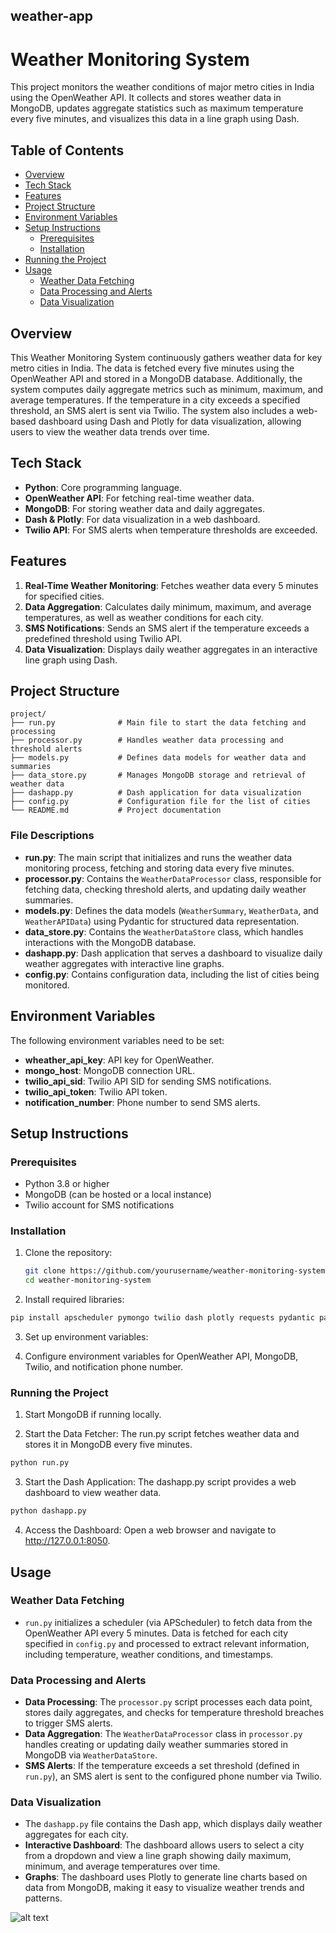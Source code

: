 ## weather-app

# Weather Monitoring System

This project monitors the weather conditions of major metro cities in India using the OpenWeather API. It collects and stores weather data in MongoDB, updates aggregate statistics such as maximum temperature every five minutes, and visualizes this data in a line graph using Dash.

## Table of Contents

- [Overview](#overview)
- [Tech Stack](#tech-stack)
- [Features](#features)
- [Project Structure](#project-structure)
- [Environment Variables](#environment-variables)
- [Setup Instructions](#setup-instructions)
  - [Prerequisites](#prerequisites)
  - [Installation](#installation)
- [Running the Project](#running-the-project)
- [Usage](#usage)
  - [Weather Data Fetching](#weather-data-fetching)
  - [Data Processing and Alerts](#data-processing-and-alerts)
  - [Data Visualization](#data-visualization)

## Overview

This Weather Monitoring System continuously gathers weather data for key metro cities in India. The data is fetched every five minutes using the OpenWeather API and stored in a MongoDB database. Additionally, the system computes daily aggregate metrics such as minimum, maximum, and average temperatures. If the temperature in a city exceeds a specified threshold, an SMS alert is sent via Twilio. The system also includes a web-based dashboard using Dash and Plotly for data visualization, allowing users to view the weather data trends over time.

## Tech Stack

- **Python**: Core programming language.
- **OpenWeather API**: For fetching real-time weather data.
- **MongoDB**: For storing weather data and daily aggregates.
- **Dash & Plotly**: For data visualization in a web dashboard.
- **Twilio API**: For SMS alerts when temperature thresholds are exceeded.

## Features

1. **Real-Time Weather Monitoring**: Fetches weather data every 5 minutes for specified cities.
2. **Data Aggregation**: Calculates daily minimum, maximum, and average temperatures, as well as weather conditions for each city.
3. **SMS Notifications**: Sends an SMS alert if the temperature exceeds a predefined threshold using Twilio API.
4. **Data Visualization**: Displays daily weather aggregates in an interactive line graph using Dash.

## Project Structure

```
project/
├── run.py              # Main file to start the data fetching and processing
├── processor.py        # Handles weather data processing and threshold alerts
├── models.py           # Defines data models for weather data and summaries
├── data_store.py       # Manages MongoDB storage and retrieval of weather data
├── dashapp.py          # Dash application for data visualization
├── config.py           # Configuration file for the list of cities
└── README.md           # Project documentation
```

### File Descriptions

- **run.py**: The main script that initializes and runs the weather data monitoring process, fetching and storing data every five minutes.
- **processor.py**: Contains the `WeatherDataProcessor` class, responsible for fetching data, checking threshold alerts, and updating daily weather summaries.
- **models.py**: Defines the data models (`WeatherSummary`, `WeatherData`, and `WeatherAPIData`) using Pydantic for structured data representation.
- **data_store.py**: Contains the `WeatherDataStore` class, which handles interactions with the MongoDB database.
- **dashapp.py**: Dash application that serves a dashboard to visualize daily weather aggregates with interactive line graphs.
- **config.py**: Contains configuration data, including the list of cities being monitored.

## Environment Variables

The following environment variables need to be set:

- **wheather_api_key**: API key for OpenWeather.
- **mongo_host**: MongoDB connection URL.
- **twilio_api_sid**: Twilio API SID for sending SMS notifications.
- **twilio_api_token**: Twilio API token.
- **notification_number**: Phone number to send SMS alerts.

## Setup Instructions

### Prerequisites

- Python 3.8 or higher
- MongoDB (can be hosted or a local instance)
- Twilio account for SMS notifications

### Installation

1. Clone the repository:

   ```bash
   git clone https://github.com/yourusername/weather-monitoring-system.git
   cd weather-monitoring-system
2. Install required libraries:

  ```bash
pip install apscheduler pymongo twilio dash plotly requests pydantic pandas
```

3. Set up environment variables:

4. Configure environment variables for OpenWeather API, MongoDB, Twilio, and notification phone number.

### Running the Project

1. Start MongoDB if running locally.

2. Start the Data Fetcher: The run.py script fetches weather data and stores it in MongoDB every five minutes.
```bash
python run.py
```
3. Start the Dash Application: The dashapp.py script provides a web dashboard to view weather data.
```bash
python dashapp.py
```
4. Access the Dashboard: Open a web browser and navigate to http://127.0.0.1:8050.

## Usage

### Weather Data Fetching

- `run.py` initializes a scheduler (via APScheduler) to fetch data from the OpenWeather API every 5 minutes. Data is fetched for each city specified in `config.py` and processed to extract relevant information, including temperature, weather conditions, and timestamps.

### Data Processing and Alerts

- **Data Processing**: The `processor.py` script processes each data point, stores daily aggregates, and checks for temperature threshold breaches to trigger SMS alerts.
- **Data Aggregation**: The `WeatherDataProcessor` class in `processor.py` handles creating or updating daily weather summaries stored in MongoDB via `WeatherDataStore`.
- **SMS Alerts**: If the temperature exceeds a set threshold (defined in `run.py`), an SMS alert is sent to the configured phone number via Twilio.

### Data Visualization

- The `dashapp.py` file contains the Dash app, which displays daily weather aggregates for each city.
- **Interactive Dashboard**: The dashboard allows users to select a city from a dropdown and view a line graph showing daily maximum, minimum, and average temperatures over time.
- **Graphs**: The dashboard uses Plotly to generate line charts based on data from MongoDB, making it easy to visualize weather trends and patterns.


![alt text]([http://url/to/img.png](https://github.com/sarthaktayal174/weather-app/blob/main/weather_app/IMG8.png))
